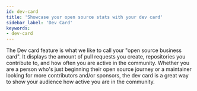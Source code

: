 ```yaml
---
id: dev-card
title: 'Showcase your open source stats with your dev card'
sidebar_label: 'Dev Card'
keywords:
- dev-card 
---
```


The Dev card feature is what we like to call your "open source business card". It displays the amount of pull requests you create, repositories you contribute to, and how often you are active in the community. Whether you are a person who's just beginning their open source journey or a maintainer looking for more contributors and/or sponsors, the dev card is a great way to show your audience how active you are in the community.
